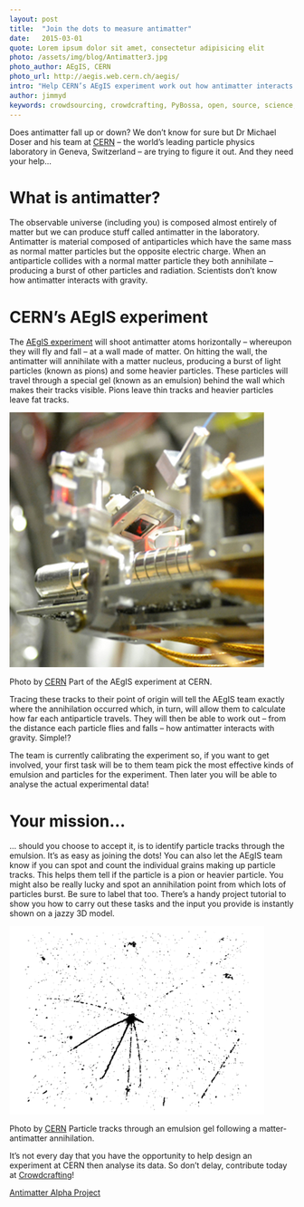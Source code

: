 ```yaml
---
layout: post
title:  "Join the dots to measure antimatter"
date:   2015-03-01 
quote: Lorem ipsum dolor sit amet, consectetur adipisicing elit
photo: /assets/img/blog/Antimatter3.jpg
photo_author: AEgIS, CERN
photo_url: http://aegis.web.cern.ch/aegis/
intro: "Help CERN’s AEgIS experiment work out how antimatter interacts with gravity. Just join the dots!"
author: jimmyd
keywords: crowdsourcing, crowdcrafting, PyBossa, open, source, science, citizen, opensource, CERN, antimatter, Michael Doser, particle physics 
---
```


Does antimatter fall up or down? We don’t know for sure but Dr Michael Doser and his team at [CERN](http://home.web.cern.ch/) – the world’s leading particle physics laboratory in Geneva, Switzerland – are trying to figure it out. And they need your help…

# What is antimatter?

The observable universe (including you) is composed almost entirely of matter but we can produce stuff called antimatter in the laboratory. Antimatter is material composed of antiparticles which have the same mass as normal matter particles but the opposite electric charge. When an antiparticle collides with a normal matter particle they both annihilate – producing a burst of other particles and radiation. Scientists don’t know how antimatter interacts with gravity.

# CERN’s AEgIS experiment

The [AEgIS experiment](http://aegis.web.cern.ch/aegis/) will shoot antimatter atoms horizontally – whereupon they will fly and fall – at a wall made of matter. On hitting the wall, the antimatter will annihilate with a matter nucleus, producing a burst of light particles (known as pions) and some heavier particles. These particles will travel through a special gel (known as an emulsion) behind the wall which makes their tracks visible. Pions leave thin tracks and heavier particles leave fat tracks.

![alttext](/assets/img/blog/AEGIS4.jpg "Courtesy of CERN")
<p class="post-caption">Photo by <a href="http://aegis.web.cern.ch/aegis/">CERN</a> Part of the AEgIS experiment at CERN.</p>

Tracing these tracks to their point of origin will tell the AEgIS team exactly where the annihilation occurred which, in turn, will allow them to calculate how far each antiparticle travels. They will then be able to work out – from the distance each particle flies and falls – how antimatter interacts with gravity. Simple!?

The team is currently calibrating the experiment so, if you want to get involved, your first task will be to them team pick the most effective kinds of emulsion and particles for the experiment. Then later you will be able to analyse the actual experimental data!

# Your mission…

… should you choose to accept it, is to identify particle tracks through the emulsion. It’s as easy as joining the dots! You can also let the AEgIS team know if you can spot and count the individual grains making up particle tracks. This helps them tell if the particle is a pion or heavier particle. You might also be really lucky and spot an annihilation point from which lots of particles burst. Be sure to label that too. There’s a handy project tutorial to show you how to carry out these tasks and the input you provide is instantly shown on a jazzy 3D model.

![alttext](/assets/img/blog/AEGIS3.gif "Courtesy of CERN")
<p class="post-caption">Photo by <a href="http://aegis.web.cern.ch/aegis/">CERN</a> Particle tracks through an emulsion gel following a matter-antimatter annihilation.</p>


It’s not every day that you have the opportunity to help design an experiment at CERN then analyse its data.  So don’t delay, contribute today at [Crowdcrafting](http://crowdcrafting.org/app/antimatteralpha/)!

[Antimatter Alpha Project](http://crowdcrafting.org/app/antimatteralpha/)
